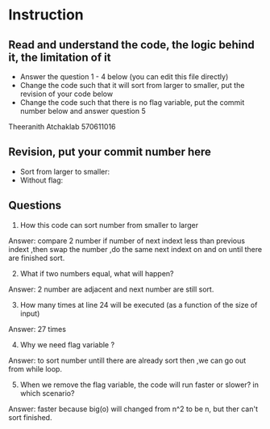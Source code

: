 ﻿# Instruction

## Read and understand the code, the logic behind it, the limitation of it
* Answer the question 1 - 4 below (you can edit this file directly)
* Change the code such that it will sort from larger to smaller, put the revision of your code below
* Change the code such that there is no flag variable, put the commit number below and answer question 5 

Theeranith Atchaklab 570611016
## Revision, put your commit number here
* Sort from larger to smaller:
* Without flag:

## Questions
1. How this code can sort number from smaller to larger
 
Answer: compare 2 number if number of next indext less than previous indext ,then swap the number ,do the same next indext on and on until there are finished sort. 

2. What if two numbers equal, what will happen? 

Answer: 2 number are adjacent and next number are  still sort. 

3. How many times at line 24 will be executed (as a function of the size of input) 

Answer: 27 times

4. Why we need flag variable ? 

Answer: to sort number untill there are already sort then ,we can go out  from while loop.

5. When we remove the flag variable, the code will run faster or slower? in which scenario? 

Answer: faster because big(o) will changed from n^2 to be n, but ther can't sort finished.